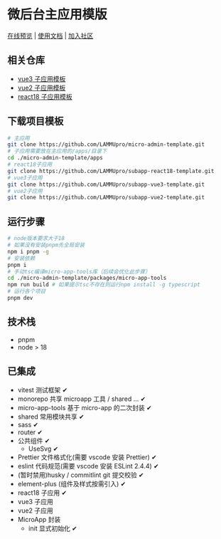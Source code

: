 # 微后台主应用模版

[在线预览](https://micro-admin-template.lammu.cn/micromain/) | [使用文档](https://micro-admin-docs.lammu.cn) | [加入社区](https://micro-admin-docs.lammu.cn/About/discussion.html)

## 相关仓库

- [vue3 子应用模板](https://github.com/LAMMUpro/subapp-vue3-template.git)
- [vue2 子应用模板](https://github.com/LAMMUpro/subapp-vue2-template.git)
- [react18 子应用模板](https://github.com/LAMMUpro/subapp-react18-template.git)

## 下载项目模板

```sh
# 主应用
git clone https://github.com/LAMMUpro/micro-admin-template.git
# 子应用需要放在主应用的/apps/目录下
cd ./micro-admin-template/apps
# react18子应用
git clone https://github.com/LAMMUpro/subapp-react18-template.git
# vue3子应用
git clone https://github.com/LAMMUpro/subapp-vue3-template.git
# vue2子应用
git clone https://github.com/LAMMUpro/subapp-vue2-template.git
```

## 运行步骤

```sh
# node版本要求大于18
# 如果没有安装pnpm先全局安装
npm i pnpm -g
# 安装依赖
pnpm i
# 手动tsc编译micro-app-tools库（后续会优化此步骤）
cd ./micro-admin-template/packages/micro-app-tools
npm run build # 如果提示tsc不存在则运行npm install -g typescript
# 运行各个项目
pnpm dev
```

## 技术栈

- pnpm
- node > 18

## 已集成

- vitest 测试框架 ✔
- monorepo 共享 microapp 工具 / shared ... ✔
- micro-app-tools 基于 micro-app 的二次封装 ✔
- shared 常用模块共享 ✔
- sass ✔
- router ✔
- 公共组件 ✔
  - UseSvg ✔
- Prettier 文件格式化(需要 vscode 安装 Prettier) ✔
- eslint 代码规范(需要 vscode 安装 ESLint 2.4.4) ✔
- (暂时禁用)husky / commitlint git 提交校验 ✔
- element-plus (组件及样式按需引入) ✔
- react18 子应用 ✔
- vue3 子应用
- vue2 子应用
- MicroApp 封装
  - init 显式初始化 ✔
